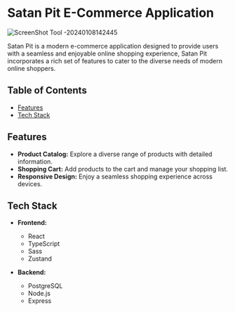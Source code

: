 # Satan Pit E-Commerce Application

![ScreenShot Tool -20240108142445](https://github.com/valdoryon/satanpit-commerce/assets/55771543/13db3ccd-2ef8-4dc3-a879-dc93d4049692)

Satan Pit is a modern e-commerce application designed to provide users with a seamless and enjoyable online shopping experience, Satan Pit incorporates a rich set of features to cater to the diverse needs of modern online shoppers.


## Table of Contents

- [Features](#features)
- [Tech Stack](#tech-stack)

## Features

- **Product Catalog:** Explore a diverse range of products with detailed information.
- **Shopping Cart:** Add products to the cart and manage your shopping list.
- **Responsive Design:** Enjoy a seamless shopping experience across devices.

## Tech Stack

- **Frontend:**
  - React
  - TypeScript
  - Sass
  - Zustand

- **Backend:**
  - PostgreSQL
  - Node.js
  - Express
